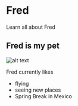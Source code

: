 # Fred
Learn all about Fred

## Fred is my pet
![alt text](https://github.umn.edu/jennz/fred/blob/master/fred.png "Current image of Fred")

Fred currently likes
- flying
- seeing new places
- Spring Break in Mexico
